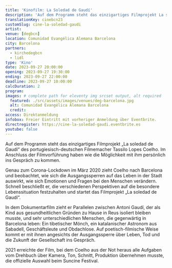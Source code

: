 ```yaml
---
title: 'Kinofilm: La Soledad de Gaudí'
description: 'Auf dem Programm steht das einzigartiges Filmprojekt La soledad de Gaudí des portugiesisch-deutschen Filmemacher Tassilo Lopes Coelho'
translationKey: cinebcn23
customSlug: cine-la-soledad-gaudi
artist:
venue: [degbcn]
location: Comunidad Evangélica Alemana Barcelona
city: Barcelona
partners:
  - kirchedegbcn
  - lidl
type: 'Kino'
date: 2023-09-27 20:00:00
opening: 2023-09-27 19:30:00
ending: 2023-09-27 22:00:00
deadline: 2023-09-27 10:00:00
calcDuration: 2
program:
images: # complete path for eleventy img srcset output, alt required
  featured: ./src/assets/images/venues/deg-barcelona.jpg
  alt: Comunidad Evangélica Alemana Barcelona
  credit:
access: Direktanmeldung
infobox: Freier Eintritt mit vorheriger Anmeldung über Eventbrite.
directregister: https://cine-la-soledad-gaudi.eventbrite.es
youtube: false
---
```


Auf dem Programm steht das einzigartiges Filmprojekt „La soledad de Gaudí“ des portugiesisch-deutschen Filmemacher Tassilo Lopes Coelho. Im Anschluss der Filmvorführung haben wie die Möglichkeit mit ihm persönlich ins Gespräch zu kommen.

Genau zum Corona-Lockdown im März 2020 zieht Coelho nach Barcelona und beobachtet, wie sich die Ausgangssperren auf das Leben in der Stadt auswirkt, wie sich Emotionen und Fragen bei den Menschen verändern. Schnell beschließt er, die verschiedenen Perspektiven auf die besondere Lebenssituation festzuhalten und startet das Filmprojekt „La soledad de Gaudí“.

In dem Dokumentarfilm zieht er Parallelen zwischen Antoni Gaudí, der als Kind aus gesundheitlichen Gründen zu Hause in Reus isoliert bleiben musste, und sehr unterschiedlichen Menschen, die gegenwärtig in Barcelona leben: Ein tibetischer Mönch, ein katalanischer Astronom aus Sabadell, Geschäftsleute und Obdachlose.
Auf poetisch-filmische Weise kommt er mit ihnen angesichts der Ausgangssperre über Leben, Tod und die Zukunft der Gesellschaft ins Gespräch.

2021 erreichte der Film, bei dem Coelho aus der Not heraus alle Aufgaben vom Drehbuch über Kamera, Ton, Schnitt, Produktion übernehmen musste, die offizielle Auswahl beim Suncine Festival.
